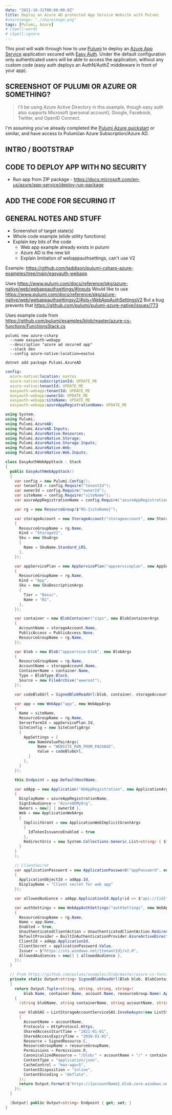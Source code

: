 ```yaml
---
date: "2021-10-31T00:00:00.0Z"
title: Deploy an Azure AD protected App Service Website with Pulumi
#shareimage: "./shareimage.png"
tags: [Pulumi, Azure]
# cSpell:words
# cSpell:ignore
---
```


This post will walk through how to use [Pulumi] to deploy an [Azure App Service] application secured with [Easy Auth]. Under the default configuration only authenticated users will be able to access the application, without any custom code (easy auth deploys an AuthN/AuthZ middleware in front of your app).

## SCREENSHOT OF PULUMI OR AZURE OR SOMETHING?

> I'll be using Azure Active Directory in this example, though easy auth also supports Microsoft (personal account), Google, Facebook, Twitter, and OpenID Connect.

I'm assuming you've already completed the [Pulumi Azure quickstart] or similar, and have access to Pulumi/an Azure Subscription/Azure AD.

## INTRO / BOOTSTRAP

## CODE TO DEPLOY APP WITH NO SECURITY

- Run app from ZIP package - https://docs.microsoft.com/en-us/azure/app-service/deploy-run-package

## ADD THE CODE FOR SECURING IT

## GENERAL NOTES AND STUFF

- Screenshot of target state(s)
- Whole code example (elide utility functions)
- Explain key bits of the code
  - Web app example already exists in pulumi
  - Azure AD is the new bit
  - Explain limitation of webappauthsettings, can't use V2

[pulumi]: https://www.pulumi.com/
[azure app service]: https://docs.microsoft.com/en-us/azure/app-service/overview
[easy auth]: https://docs.microsoft.com/en-us/azure/app-service/overview-authentication-authorization
[pulumi azure quickstart]: https://www.pulumi.com/docs/get-started/azure/

Example: https://github.com/taddison/pulumi-csharp-azure-examples/tree/main/easyauth-webapp

Uses https://www.pulumi.com/docs/reference/pkg/azure-native/web/webappauthsettings/#inputs
Would like to use https://www.pulumi.com/docs/reference/pkg/azure-native/web/webappauthsettingsv2/#sts=WebAppAuthSettingsV2
But a bug prevents that https://github.com/pulumi/pulumi-azure-native/issues/773

Uses example code from https://github.com/pulumi/examples/blob/master/azure-cs-functions/FunctionsStack.cs

```shell
pulumi new azure-csharp
  --name easyauth-webapp
  --description "azure ad secured app"
  --stack dev
  --config azure-native:location=eastus

dotnet add package Pulumi.AzureAD
```

```yaml
config:
  azure-native:location: eastus
  azure-native:subscriptionId: UPDATE_ME
  azure-native:tenantId: UPDATE_ME
  easyauth-webapp:tenantId: UPDATE_ME
  easyauth-webapp:ownerId: UPDATE_ME
  easyauth-webapp:siteName: UPDATE_ME
  easyauth-webapp:azureAppRegistrationName: UPDATE_ME
```

```csharp
using System;
using Pulumi;
using Pulumi.AzureAD;
using Pulumi.AzureAD.Inputs;
using Pulumi.AzureNative.Resources;
using Pulumi.AzureNative.Storage;
using Pulumi.AzureNative.Storage.Inputs;
using Pulumi.AzureNative.Web;
using Pulumi.AzureNative.Web.Inputs;

class EasyAuthWebAppStack : Stack
{
  public EasyAuthWebAppStack()
  {
    var config = new Pulumi.Config();
    var tenantId = config.Require("tenantId");
    var ownerId = config.Require("ownerId");
    var siteName = config.Require("siteName");
    var azureAppRegistrationName = config.Require("azureAppRegistrationName");

    var rg = new ResourceGroup($"RG-{siteName}");

    var storageAccount = new StorageAccount("storageaccount", new StorageAccountArgs
    {
      ResourceGroupName = rg.Name,
      Kind = "StorageV2",
      Sku = new SkuArgs
      {
        Name = SkuName.Standard_LRS,
      },
    });

    var appServicePlan = new AppServicePlan("appserviceplan", new AppServicePlanArgs
    {
      ResourceGroupName = rg.Name,
      Kind = "App",
      Sku = new SkuDescriptionArgs
      {
        Tier = "Basic",
        Name = "B1",
      },
    });

    var container = new BlobContainer("zips", new BlobContainerArgs
    {
      AccountName = storageAccount.Name,
      PublicAccess = PublicAccess.None,
      ResourceGroupName = rg.Name,
    });

    var blob = new Blob("appservice-blob", new BlobArgs
    {
      ResourceGroupName = rg.Name,
      AccountName = storageAccount.Name,
      ContainerName = container.Name,
      Type = BlobType.Block,
      Source = new FileArchive("wwwroot"),
    });

    var codeBlobUrl = SignedBlobReadUrl(blob, container, storageAccount, rg);

    var app = new WebApp("app", new WebAppArgs
    {
      Name = siteName,
      ResourceGroupName = rg.Name,
      ServerFarmId = appServicePlan.Id,
      SiteConfig = new SiteConfigArgs
      {
        AppSettings = {
          new NameValuePairArgs{
              Name = "WEBSITE_RUN_FROM_PACKAGE",
              Value = codeBlobUrl,
          }
        },
      }
    });

    this.Endpoint = app.DefaultHostName;

    var adApp = new Application("ADAppRegistration", new ApplicationArgs
    {
      DisplayName = azureAppRegistrationName,
      SignInAudience = "AzureADMyOrg",
      Owners = new[] { ownerId },
      Web = new ApplicationWebArgs
      {
        ImplicitGrant = new ApplicationWebImplicitGrantArgs
        {
          IdTokenIssuanceEnabled = true
        },
        RedirectUris = new System.Collections.Generic.List<string> { $"https://{siteName}.azurewebsites.net/.auth/login/aad/callback" }
      }
    }
    );

    // ClientSecret
    var applicationPassword = new ApplicationPassword("appPassword", new ApplicationPasswordArgs
    {
      ApplicationObjectId = adApp.Id,
      DisplayName = "Client secret for web app"
    });

    var allowedAudience = adApp.ApplicationId.Apply(id => $"api://{id}");

    var authSettings = new WebAppAuthSettings("authSettings", new WebAppAuthSettingsArgs
    {
      ResourceGroupName = rg.Name,
      Name = app.Name,
      Enabled = true,
      UnauthenticatedClientAction = UnauthenticatedClientAction.RedirectToLoginPage,
      DefaultProvider = BuiltInAuthenticationProvider.AzureActiveDirectory,
      ClientId = adApp.ApplicationId,
      ClientSecret = applicationPassword.Value,
      Issuer = $"https://sts.windows.net/{tenantId}/v2.0",
      AllowedAudiences = new[] { allowedAudience },
    });
  }

  // From https://github.com/pulumi/examples/blob/master/azure-cs-functions/FunctionsStack.cs
  private static Output<string> SignedBlobReadUrl(Blob blob, BlobContainer container, StorageAccount account, ResourceGroup resourceGroup)
  {
    return Output.Tuple<string, string, string, string>(
        blob.Name, container.Name, account.Name, resourceGroup.Name).Apply(t =>
    {
      (string blobName, string containerName, string accountName, string resourceGroupName) = t;

      var blobSAS = ListStorageAccountServiceSAS.InvokeAsync(new ListStorageAccountServiceSASArgs
      {
        AccountName = accountName,
        Protocols = HttpProtocol.Https,
        SharedAccessStartTime = "2021-01-01",
        SharedAccessExpiryTime = "2030-01-01",
        Resource = SignedResource.C,
        ResourceGroupName = resourceGroupName,
        Permissions = Permissions.R,
        CanonicalizedResource = "/blob/" + accountName + "/" + containerName,
        ContentType = "application/json",
        CacheControl = "max-age=5",
        ContentDisposition = "inline",
        ContentEncoding = "deflate",
      });
      return Output.Format($"https://{accountName}.blob.core.windows.net/{containerName}/{blobName}?{blobSAS.Result.ServiceSasToken}");
    });
  }

  [Output] public Output<string> Endpoint { get; set; }
}
```
